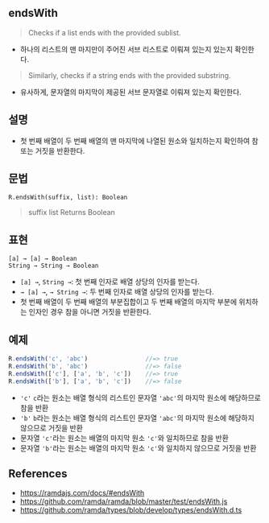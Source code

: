 ## endsWith

> Checks if a list ends with the provided sublist.
- 하나의 리스트의 맨 마지만이 주어진 서브 리스트로 이뤄져 있는지 있는지 확인한다.

> Similarly, checks if a string ends with the provided substring.
- 유사하게, 문자열의 마지막이 제공된 서브 문자열로 이뤄져 있는지 확인한다.

## 설명

- 첫 번째 배열이 두 번째 배열의 맨 마지막에 나열된 원소와 일치하는지 확인하여 참 또는 거짓을 반환한다.

## 문법

```
R.endsWith(suffix, list): Boolean
```
> suffix
> list
> Returns Boolean

## 표현

```
[a] → [a] → Boolean
String → String → Boolean
```
- `[a] →`, `String →`: 첫 번째 인자로 배열 상당의 인자를 받는다.
- `→ [a] →`, `→ String →`: 두 번째 인자로 배열 상당의 인자를 받는다.
- 첫 번째 배열이 두 번째 배열의 부분집합이고 두 번째 배열의 마지막 부분에 위치하는 인자인 경우 참을 아니면 거짓을 반환한다.

## 예제

```js
R.endsWith('c', 'abc')                //=> true
R.endsWith('b', 'abc')                //=> false
R.endsWith(['c'], ['a', 'b', 'c'])    //=> true
R.endsWith(['b'], ['a', 'b', 'c'])    //=> false
```
- `'c'` `c`라는 원소는 배열 형식의 리스트인 문자열 `'abc'`의 마지막 원소에 해당하므로 참을 반환
- `'b'` `b`라는 원소는 배열 형식의 리스트인 문자열 `'abc'`의 마지막 원소에 해당하지 않으므로 거짓을 반환
- 문자열 `'c'`라는 원소는 배열의 마지막 원소 `'c'`와 일치하므로 참을 반환
- 문자열 `'b'`라는 원소는 배열의 마지막 원소 `'c'`와 일치하지 않으므로 거짓을 반환

## References
- https://ramdajs.com/docs/#endsWith
- https://github.com/ramda/ramda/blob/master/test/endsWith.js
- https://github.com/ramda/types/blob/develop/types/endsWith.d.ts
